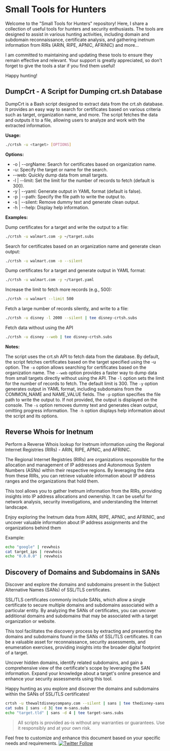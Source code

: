 # Small Tools for Hunters
Welcome to the "Small Tools for Hunters" repository! Here, I share a collection of useful tools for hunters and security enthusiasts. The tools are designed to assist in various hunting activities, including domain and subdomain reconnaissance, certificate analysis, and gathering inetnum information from RIRs (ARIN, RIPE, APNIC, AFRINIC) and more...

I am committed to maintaining and updating these tools to ensure they remain effective and relevant. Your support is greatly appreciated, so don't forget to give the tools a star if you find them useful!

Happy hunting!

## DumpCrt - A Script for Dumping crt.sh Database
DumpCrt is a Bash script designed to extract data from the crt.sh database. It provides an easy way to search for certificates based on various criteria such as target, organization name, and more. The script fetches the data and outputs it to a file, allowing users to analyze and work with the extracted information.

**Usage:**
```bash
./crtsh -u <target> [OPTIONS]
```

**Options:**
- -o | --orgName: Search for certificates based on organization name.
- -u: Specify the target or name for the search.
- --web: Quickly dump data from small targets.
- -l | --limit: Set the limit for the number of records to fetch (default is 300).
- -y | --yaml: Generate output in YAML format (default is false).
- -p | --path: Specify the file path to write the output to.
- -s | --silent: Remove dummy text and generate clean output.
- -h | --help: Display help information.

**Examples:**

Dump certificates for a target and write the output to a file:
```bash
./crtsh -u walmart.com -p ~/target.subs
```

Search for certificates based on an organization name and generate clean output:
```bash
./crtsh -u walmart.com -o --silent
```

Dump certificates for a target and generate output in YAML format:
```bash
./crtsh -u walmart.com -y ~/target.yaml
```
Increase the limit to fetch more records (e.g., 500):
```bash
./crtsh -u walmart --limit 500
```
Fetch a large number of records silently, and write to a file:
```bash
./crtsh -u disney -l 2000 --silent | tee disney-crtsh.subs
```

Fetch data without using the API
```bash
./crtsh -u disney --web | tee disney-crtsh.subs
```

**Notes:**

The script uses the crt.sh API to fetch data from the database.
By default, the script fetches certificates based on the target specified using the -u option.
The `-o` option allows searching for certificates based on the organization name.
The `--web` option provides a faster way to dump data from small targets directly without using the API.
The `-l` option sets the limit for the number of records to fetch. The default limit is 300.
The `-y` option generates output in YAML format, including subdomains from the COMMON_NAME and NAME_VALUE fields.
The `-p` option specifies the file path to write the output to. If not provided, the output is displayed on the console.
The `-s` option removes dummy text and generates clean output, omitting progress information.
The `-h` option displays help information about the script and its options.


## Reverse Whois for Inetnum
Perform a Reverse Whois lookup for Inetnum information using the Regional Internet Registries (RIRs) - ARIN, RIPE, APNIC, and AFRINIC.

The Regional Internet Registries (RIRs) are organizations responsible for the allocation and management of IP addresses and Autonomous System Numbers (ASNs) within their respective regions. By leveraging the data from these RIRs, you can retrieve valuable information about IP address ranges and the organizations that hold them.

This tool allows you to gather Inetnum information from the RIRs, providing insights into IP address allocations and ownership. It can be useful for network analysis, security investigations, and understanding the Internet landscape.

Enjoy exploring the Inetnum data from ARIN, RIPE, APNIC, and AFRINIC, and uncover valuable information about IP address assignments and the organizations behind them

Example:
```bash
echo "google" | revwhois
cat target_ips | revwhois
echo "0.0.0.0" | revwhois
```

## Discovery of Domains and Subdomains in SANs
Discover and explore the domains and subdomains present in the Subject Alternative Names (SANs) of SSL/TLS certificates.

SSL/TLS certificates commonly include SANs, which allow a single certificate to secure multiple domains and subdomains associated with a particular entity. By analyzing the SANs of certificates, you can uncover additional domains and subdomains that may be associated with a target organization or website.

This tool facilitates the discovery process by extracting and presenting the domains and subdomains found in the SANs of SSL/TLS certificates. It can be a valuable asset for reconnaissance, security assessments, and enumeration exercises, providing insights into the broader digital footprint of a target.

Uncover hidden domains, identify related subdomains, and gain a comprehensive view of the certificate's scope by leveraging the SAN information. Expand your knowledge about a target's online presence and enhance your security assessments using this tool.

Happy hunting as you explore and discover the domains and subdomains within the SANs of SSL/TLS certificates!

```bash
crtsh -u thewaltdisneycompany.com --silent | sans | tee thedisney-sans.subs
cat subs | sans -d 3| tee m-sans.subs
echo "target.tld" | sans -d 4 | tee target-sans.subs
```


> All scripts is provided as-is without any warranties or guarantees. Use it responsibly and at your own risk.


Feel free to customize and enhance this document based on your specific needs and requirements.
[![Twitter Follow](https://img.shields.io/twitter/follow/discoverscripts.svg?style=social&label=Follow)](https://twitter.com/hoseinshurabi)
